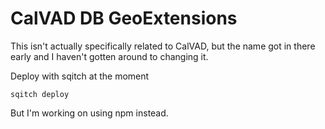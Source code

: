 # CalVAD DB GeoExtensions

This isn't actually specifically related to CalVAD, but the name got
in there early and I haven't gotten around to changing it.

Deploy with sqitch at the moment

```
sqitch deploy
```

But I'm working on using npm instead.
